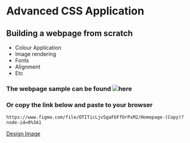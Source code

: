 # Advanced CSS Application
## Building a webpage from scratch

* Colour Application
* Image rendering
* Fonts
* Alignment
* Etc
### The webpage sample can be found ![here](https://www.figma.com/file/OTITicLjvSgaFbFfOrPxM2/Homepage-(Copy)?node-id=0%3A1 "design sample")
### Or copy the link below and paste to your browser
```
https://www.figma.com/file/OTITicLjvSgaFbFfOrPxM2/Homepage-(Copy)?node-id=0%3A1
```
[Design Image](https://s3.amazonaws.com/alu-intranet.hbtn.io/uploads/medias/2021/4/1f4cd63ecc3a8c03b0f4309b74aca179e225aabf.jpg?X-Amz-Algorithm=AWS4-HMAC-SHA256&X-Amz-Credential=AKIARDDGGGOUZTW2RLVB%2F20220928%2Fus-east-1%2Fs3%2Faws4_request&X-Amz-Date=20220928T164522Z&X-Amz-Expires=86400&X-Amz-SignedHeaders=host&X-Amz-Signature=ac89c5357548f78fe5942baeec239c5715059c12ac208d087ff91bdf2249e092 "webpage image")
